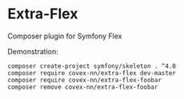 Extra-Flex
==========
Composer plugin for Symfony Flex

Demonstration:

```
composer create-project symfony/skeleton . ^4.0
composer require covex-nn/extra-flex dev-master
composer require covex-nn/extra-flex-foobar
composer remove covex-nn/extra-flex-foobar
```
